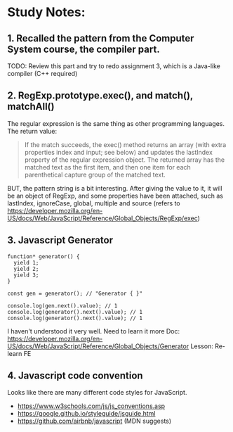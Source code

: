 # Study Notes:
## 1. Recalled the pattern from the Computer System course, the compiler part.
TODO: Review this part and try to redo assignment 3, which is a Java-like compiler (C++ required)

## 2. RegExp.prototype.exec(), and match(), matchAll()
The regular expression is the same thing as other programming languages.
The return value:

> If the match succeeds, the exec() method returns an array (with extra properties index and input; see below) and updates the lastIndex property of the regular expression object. The returned array has the matched text as the first item, and then one item for each parenthetical capture group of the matched text. 

BUT, the pattern string is a bit interesting. After giving the value to it, it will be an object of RegExp, and some properties have been attached, such as lastIndex, ignoreCase, global, multiple and source (refers to https://developer.mozilla.org/en-US/docs/Web/JavaScript/Reference/Global_Objects/RegExp/exec)

## 3. Javascript Generator

```
function* generator() {
  yield 1;
  yield 2;
  yield 3;
}

const gen = generator(); // "Generator { }"

console.log(gen.next().value); // 1
console.log(generator().next().value); // 1
console.log(generator().next().value); // 1
```

I haven't understood it very well.
Need to learn it more
Doc: https://developer.mozilla.org/en-US/docs/Web/JavaScript/Reference/Global_Objects/Generator
Lesson: Re-learn FE

## 4. Javascript code convention
Looks like there are many different code styles for JavaScript. 
- https://www.w3schools.com/js/js_conventions.asp
- https://google.github.io/styleguide/jsguide.html
- https://github.com/airbnb/javascript (MDN suggests)